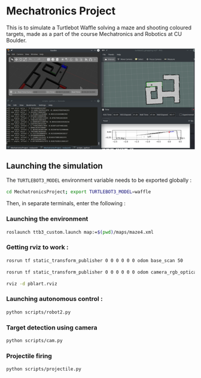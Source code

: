 # Mechatronics Project

This is to simulate a Turtlebot Waffle solving a maze and shooting coloured targets, made as a part of the course Mechatronics and Robotics at CU Boulder.

![Maze solving and mapping](https://github.com/adityapande-1995/MechatronicsProject/blob/master/resources/screenshot.png "Maze solving and mapping in action")

## Launching the simulation
The ```TURTLEBOT3_MODEL``` environment variable needs to be exported globally :
```bash
cd MechatronicsProject; export TURTLEBOT3_MODEL=waffle
```
Then, in separate terminals, enter the following :

### Launching the environment
```bash
roslaunch ttb3_custom.launch map:=$(pwd)/maps/maze4.xml
```
### Getting rviz to work :
```bash
rosrun tf static_transform_publisher 0 0 0 0 0 0 odom base_scan 50
```
```bash
rosrun tf static_transform_publisher 0 0 0 0 0 0 odom camera_rgb_optical_frame 50
```
```bash
rviz -d pblart.rviz
```

### Launching autonomous control :
```bash
python scripts/robot2.py
```
### Target detection using camera
```bash
python scripts/cam.py
```
### Projectile firing
```bash
python scripts/projectile.py
```

